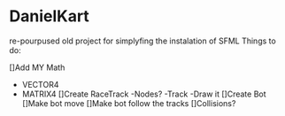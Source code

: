 # DanielKart


re-pourpused old project for simplyfing the instalation of SFML
Things to do: 

[]Add MY Math
- VECTOR4
- MATRIX4
[]Create RaceTrack
-Nodes?
-Track
-Draw it
[]Create Bot
[]Make bot move
[]Make bot follow the tracks
[]Collisions?
